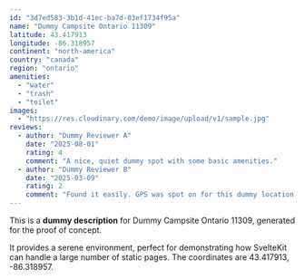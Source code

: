 ```yaml
---
id: "3d7ed583-3b1d-41ec-ba7d-03ef1734f95a"
name: "Dummy Campsite Ontario 11309"
latitude: 43.417913
longitude: -86.318957
continent: "north-america"
country: "canada"
region: "ontario"
amenities:
  - "water"
  - "trash"
  - "toilet"
images:
  - "https://res.cloudinary.com/demo/image/upload/v1/sample.jpg"
reviews:
  - author: "Dummy Reviewer A"
    date: "2025-08-01"
    rating: 4
    comment: "A nice, quiet dummy spot with some basic amenities."
  - author: "Dummy Reviewer B"
    date: "2025-03-09"
    rating: 2
    comment: "Found it easily. GPS was spot on for this dummy location."
---
```


This is a **dummy description** for Dummy Campsite Ontario 11309, generated for the proof of concept.

It provides a serene environment, perfect for demonstrating how SvelteKit can handle a large number of static pages. The coordinates are 43.417913, -86.318957.
